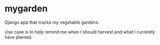 # mygarden

Django app that tracks my vegetable gardens.  

Use case is to help remind me when I should harvest and what I currently have planted.
